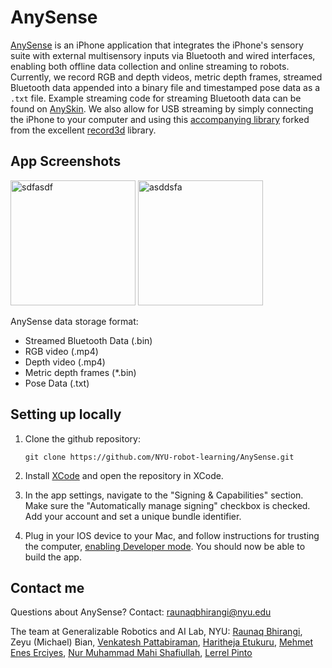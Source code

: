 
# AnySense
[AnySense](https://anysense.app) is an iPhone application that integrates the iPhone's sensory suite with external multisensory inputs via Bluetooth and wired interfaces, enabling both offline data collection and online streaming to robots. Currently, we record RGB and depth videos, metric depth frames, streamed Bluetooth data appended into a binary file and timestamped pose data as a `.txt` file. Example streaming code for streaming Bluetooth data can be found on [AnySkin](https://any-skin.github.io). We also allow for USB streaming by simply connecting the iPhone to your computer and using this [accompanying library](https://github.com/NYU-robot-learning/anysense-streaming) forked from the excellent [record3d](https://github.com/marek-simonik/record3d) library.

## App Screenshots
<img src="https://github.com/user-attachments/assets/12e760dc-a1ea-4f91-b67b-9e803ad643cb" width=200px alt="sdfasdf" />
<img src="https://github.com/user-attachments/assets/7796c132-8007-47e4-9e08-81b1f59a7928" width=200px alt="asddsfa" />

AnySense data storage format:
- Streamed Bluetooth Data (.bin)
- RGB video (.mp4)  
- Depth video (.mp4)
- Metric depth frames (*.bin)
- Pose Data (.txt)
   
## Setting up locally
1. Clone the github repository: 
    ```
    git clone https://github.com/NYU-robot-learning/AnySense.git
    ```
2. Install [XCode](https://developer.apple.com/xcode/) and open the repository in XCode. 

3. In the app settings, navigate to the "Signing & Capabilities" section. Make sure the "Automatically manage signing" checkbox is checked. Add your account and set a unique bundle identifier.
   
4. Plug in your IOS device to your Mac, and follow instructions for trusting the computer, [enabling Developer mode](https://developer.apple.com/documentation/xcode/enabling-developer-mode-on-a-device). You should now be able to build the app.

## Contact me
Questions about AnySense? Contact: raunaqbhirangi@nyu.edu

The team at Generalizable Robotics and AI Lab, NYU: [Raunaq Bhirangi](https://raunaqbhirangi.github.io/), Zeyu (Michael) Bian, [Venkatesh Pattabiraman](https://venkyp.com), [Haritheja Etukuru](https://haritheja.com), [Mehmet Enes Erciyes](https://eneserciyes.github.io), [Nur Muhammad Mahi Shafiullah](https://mahis.life), [Lerrel Pinto](https://www.lerrelpinto.com)
